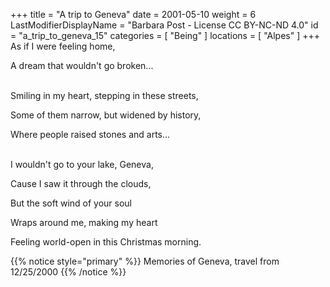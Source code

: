 +++
title = "A trip to Geneva"
date = 2001-05-10
weight = 6
LastModifierDisplayName = "Barbara Post - License CC BY-NC-ND 4.0"
id = "a_trip_to_geneva_15"
categories = [ "Being" ]
locations = [ "Alpes" ]
+++
As if I were feeling home,

A dream that wouldn't go broken...

 \
Smiling in my heart, stepping in these streets,

Some of them narrow, but widened by history,

Where people raised stones and arts...

 \
I wouldn't go to your lake, Geneva,

Cause I saw it through the clouds,

But the soft wind of your soul

Wraps around me, making my heart

Feeling world-open in this Christmas morning.

{{% notice style="primary" %}}
Memories of Geneva, travel from 12/25/2000
{{% /notice %}}
